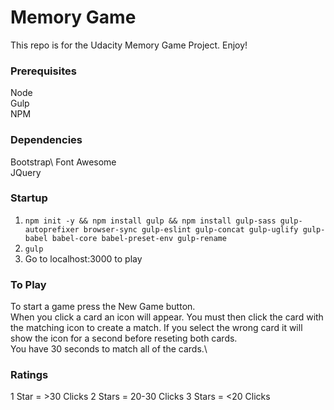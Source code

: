 # Memory Game
This repo is for the Udacity Memory Game Project. Enjoy!

### Prerequisites
Node\
Gulp\
NPM

### Dependencies
Bootstrap\ 
Font Awesome\
JQuery

### Startup
1. `npm init -y && npm install gulp && npm install gulp-sass gulp-autoprefixer browser-sync gulp-eslint gulp-concat gulp-uglify gulp-babel babel-core babel-preset-env gulp-rename`
2. `gulp`
3. Go to localhost:3000 to play

### To Play
To start a game press the New Game button.\
When you click a card an icon will appear. You must then click the card with the matching icon to create a match. If you select the wrong card it will show the icon for a second before reseting both cards.\
You have 30 seconds to match all of the cards.\

### Ratings
1 Star = >30 Clicks
2 Stars = 20-30 Clicks
3 Stars = <20 Clicks